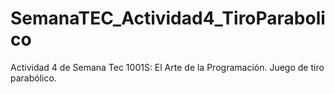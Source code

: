 # SemanaTEC_Actividad4_TiroParabolico
 Actividad 4 de Semana Tec 1001S: El Arte de la Programación. Juego de tiro parabólico.

